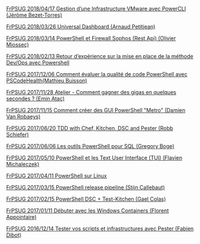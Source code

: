 ﻿[FrPSUG 2018/04/17 Gestion d’une Infrastructure VMware avec PowerCLI (Jérôme Bezet-Torres)](French%20PowerShell%20User%20Group/FrPSUG%2020180417%20Gestion%20d’une%20Infrastructure%20VMware%20avec%20PowerCLI%20(Jérôme%20Bezet-Torres).md)


[FrPSUG 2018/03/26 Universal Dashboard (Arnaud Petitjean)](French%20PowerShell%20User%20Group/FrPSUG%2020180326%20Universal%20Dashboard%20(Arnaud%20Petitjean).md)


[FrPSUG 2018/03/14 PowerShell et Firewall Sophos (Rest Api) (Olivier Miossec)](French%20PowerShell%20User%20Group/FrPSUG%2020180314%20PowerShell%20et%20Firewall%20Sophos%20(Rest%20Api)%20(Olivier%20Miossec).md)


[FrPSUG 2018/02/13 Retour d’expérience sur la mise en place de la méthode Dev/Ops avec Powershell](French%20PowerShell%20User%20Group/FrPSUG%2020180213%20Retour%20d’expérience%20sur%20la%20mise%20en%20place%20de%20la%20méthode%20DevOps%20avec%20Powershell.md)


[FrPSUG 2017/12/06 Comment évaluer la qualité de code PowerShell avec PSCodeHealth(Mathieu­ Buisson)](French%20PowerShell%20User%20Group/FrPSUG%2020171206%20Comment%20évaluer%20la%20qualité%20de%20code%20PowerShell%20avec%20PSCodeHealth(Mathieu­%20Buisson).md)


[FrPSUG 2017/11/28 Atelier - Comment gagner des gigas en quelques secondes ? (Emin Atac)](French%20PowerShell%20User%20Group/FrPSUG%2020171128%20Atelier%20-%20Comment%20gagner%20des%20gigas%20en%20quelques%20secondes%20%20(Emin%20Atac).md)


[FrPSUG 2017/11/15 Comment créer des GUI PowerShell "Metro" (Damien Van Robaeys)](French%20PowerShell%20User%20Group/FrPSUG%2020171115%20Comment%20créer%20des%20GUI%20PowerShell%20Metro%20(Damien%20Van%20Robaeys).md)


[FrPSUG 2017/06/20 TDD with Chef, Kitchen, DSC and Pester (Robb Schiefer)](French%20PowerShell%20User%20Group/FrPSUG%2020170620%20TDD%20with%20Chef%20Kitchen%20DSC%20and%20Pester%20(Robb%20Schiefer).md)


[FrPSUG 2017/06/06 Les outils PowerShell pour SQL (Gregory Boge)](French%20PowerShell%20User%20Group/FrPSUG%2020170606%20Les%20outils%20PowerShell%20pour%20SQL%20(Gregory%20Boge).md)


[FrPSUG 2017/05/10 PowerShell et les Text User Interface (TUI) (Flavien Michaleczek)](French%20PowerShell%20User%20Group/FrPSUG%2020170510%20PowerShell%20et%20les%20Text%20User%20Interface%20(TUI)%20(Flavien%20Michaleczek).md)


[FrPSUG 2017/04/11 PowerShell sur Linux](French%20PowerShell%20User%20Group/FrPSUG%2020170411%20PowerShell%20sur%20Linux.md)


[FrPSUG 2017/03/15 PowerShell release pipeline (Stijn Callebaut)](French%20PowerShell%20User%20Group/FrPSUG%2020170315%20PowerShell%20release%20pipeline%20(Stijn%20Callebaut).md)


[FrPSUG 2017/02/15 PowerShell DSC + Test-Kitchen (Gael Colas)](French%20PowerShell%20User%20Group/FrPSUG%2020170215%20PowerShell%20DSC%20+%20Test-Kitchen%20(Gael%20Colas).md)


[FrPSUG 2017/01/11 Débuter avec les Windows Containers (Florent Appointaire)](French%20PowerShell%20User%20Group/FrPSUG%2020170111%20Débuter%20avec%20les%20Windows%20Containers%20(Florent%20Appointaire).md)


[FrPSUG 2016/12/14 Tester vos scripts et infrastructures avec Pester (Fabien Dibot)](French%20PowerShell%20User%20Group/FrPSUG%2020161214%20Tester%20vos%20scripts%20et%20infrastructures%20avec%20Pester%20(Fabien%20Dibot).md)


